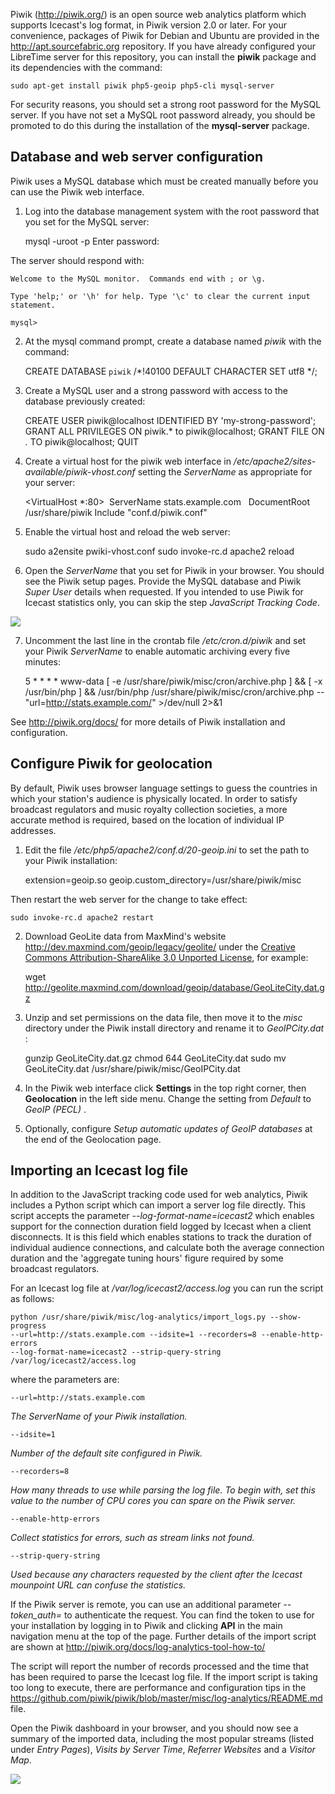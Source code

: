 Piwik (<http://piwik.org/>) is an open source web analytics platform which supports Icecast's log format, in Piwik version 2.0 or later. For your convenience, packages of Piwik for Debian and Ubuntu are provided in the <http://apt.sourcefabric.org> repository. If you have already configured your LibreTime server for this repository, you can install the **piwik** package and its dependencies with the command:

    sudo apt-get install piwik php5-geoip php5-cli mysql-server

For security reasons, you should set a strong root password for the MySQL server. If you have not set a MySQL root password already, you should be promoted to do this during the installation of the **mysql-server** package.

Database and web server configuration
-------------------------------------

Piwik uses a MySQL database which must be created manually before you can use the Piwik web interface.

1. Log into the database management system with the root password that you set for the MySQL server:

    mysql -uroot -p
    Enter password:

The server should respond with:

    Welcome to the MySQL monitor.  Commands end with ; or \g.

    Type 'help;' or '\h' for help. Type '\c' to clear the current input statement.

    mysql>

2. At the mysql command prompt, create a database named *piwik* with the command:

    CREATE DATABASE `piwik` /*!40100 DEFAULT CHARACTER SET utf8 */;

3. Create a MySQL user and a strong password with access to the database previously created:

    CREATE USER piwik@localhost IDENTIFIED BY 'my-strong-password';
    GRANT ALL PRIVILEGES ON piwik.* to piwik@localhost;
    GRANT FILE ON *.* TO piwik@localhost;
    QUIT

4. Create a virtual host for the piwik web interface in */etc/apache2/sites-available/piwik-vhost.conf* setting the *ServerName* as appropriate for your server:

    <VirtualHost *:80>
       ServerName stats.example.com
       DocumentRoot /usr/share/piwik
       Include "conf.d/piwik.conf"
    </VirtualHost>

5. Enable the virtual host and reload the web server:

    sudo a2ensite pwiki-vhost.conf
    sudo invoke-rc.d apache2 reload

6. Open the *ServerName* that you set for Piwik in your browser. You should see the Piwik setup pages. Provide the MySQL database and Piwik *Super User* details when requested. If you intended to use Piwik for Icecast statistics only, you can skip the step *JavaScript Tracking Code*.

![](img/Screenshot550-Pwik_setup.png)

7. Uncomment the last line in the crontab file */etc/cron.d/piwik* and set your Piwik *ServerName* to enable automatic archiving every five minutes:

    5 * * * * www-data [ -e /usr/share/piwik/misc/cron/archive.php ] 
    && [ -x /usr/bin/php ] 
    && /usr/bin/php /usr/share/piwik/misc/cron/archive.php 
    -- "url=http://stats.example.com/" >/dev/null 2>&1

See <http://piwik.org/docs/> for more details of Piwik installation and configuration.

Configure Piwik for geolocation
-------------------------------

By default, Piwik uses browser language settings to guess the countries in which your station's audience is physically located. In order to satisfy broadcast regulators and music royalty collection societies, a more accurate method is required, based on the location of individual IP addresses.

1. Edit the file */etc/php5/apache2/conf.d/20-geoip.ini* to set the path to your Piwik installation:

    extension=geoip.so
    geoip.custom_directory=/usr/share/piwik/misc

Then restart the web server for the change to take effect:

    sudo invoke-rc.d apache2 restart

2. Download GeoLite data from MaxMind's website <http://dev.maxmind.com/geoip/legacy/geolite/> under the [Creative Commons Attribution-ShareAlike 3.0 Unported License](http://creativecommons.org/licenses/by-sa/3.0/), for example:

    wget http://geolite.maxmind.com/download/geoip/database/GeoLiteCity.dat.gz

2. Unzip and set permissions on the data file, then move it to the *misc* directory under the Piwik install directory and rename it to *GeoIPCity.dat* :

    gunzip GeoLiteCity.dat.gz
    chmod 644 GeoLiteCity.dat
    sudo mv GeoLiteCity.dat /usr/share/piwik/misc/GeoIPCity.dat

4. In the Piwik web interface click **Settings** in the top right corner, then **Geolocation** in the left side menu. Change the setting from *Default* to *GeoIP (PECL)* .

5. Optionally, configure *Setup automatic updates of GeoIP databases* at the end of the Geolocation page.

Importing an Icecast log file
-----------------------------

In addition to the JavaScript tracking code used for web analytics, Piwik includes a Python script which can import a server log file directly. This script accepts the parameter *--log-format-name=icecast2* which enables support for the connection duration field logged by Icecast when a client disconnects. It is this field which enables stations to track the duration of individual audience connections, and calculate both the average connection duration and the 'aggregate tuning hours' figure required by some broadcast regulators.

For an Icecast log file at */var/log/icecast2/access.log* you can run the script as follows:

    python /usr/share/piwik/misc/log-analytics/import_logs.py --show-progress 
    --url=http://stats.example.com --idsite=1 --recorders=8 --enable-http-errors 
    --log-format-name=icecast2 --strip-query-string /var/log/icecast2/access.log

where the parameters are:

    --url=http://stats.example.com

*The ServerName of your Piwik installation.*

    --idsite=1

*Number of the default site configured in Piwik.*

    --recorders=8

*How many threads to use while parsing the log file. To begin with, set this value to the number of CPU cores you can spare on the Piwik server.*

    --enable-http-errors

*Collect statistics for errors, such as stream links not found.*

    --strip-query-string

*Used because any characters requested by the client after the Icecast mounpoint URL can confuse the statistics.*

If the Piwik server is remote, you can use an additional parameter *--token\_auth=* to authenticate the request. You can find the token to use for your installation by logging in to Piwik and clicking **API** in the main navigation menu at the top of the page. Further details of the import script are shown at <a href="http://piwik.org/docs/log-analytics-tool-how-to/" class="uri" class="moz-txt-link-freetext" title="http://apt.sourcefabric.org">http://piwik.org/docs/log-analytics-tool-how-to/</a>

The script will report the number of records processed and the time that has been required to parse the Icecast log file. If the import script is taking too long to execute, there are performance and configuration tips in the <a href="https://github.com/piwik/piwik/blob/master/misc/log-analytics/README.md" class="uri" class="moz-txt-link-freetext">https://github.com/piwik/piwik/blob/master/misc/log-analytics/README.md</a> file.

Open the Piwik dashboard in your browser, and you should now see a summary of the imported data, including the most popular streams (listed under *Entry Pages*), *Visits by Server Time*, *Referrer Websites* and a *Visitor Map*.

![](img/Screenshot551-Piwik_map.png)
